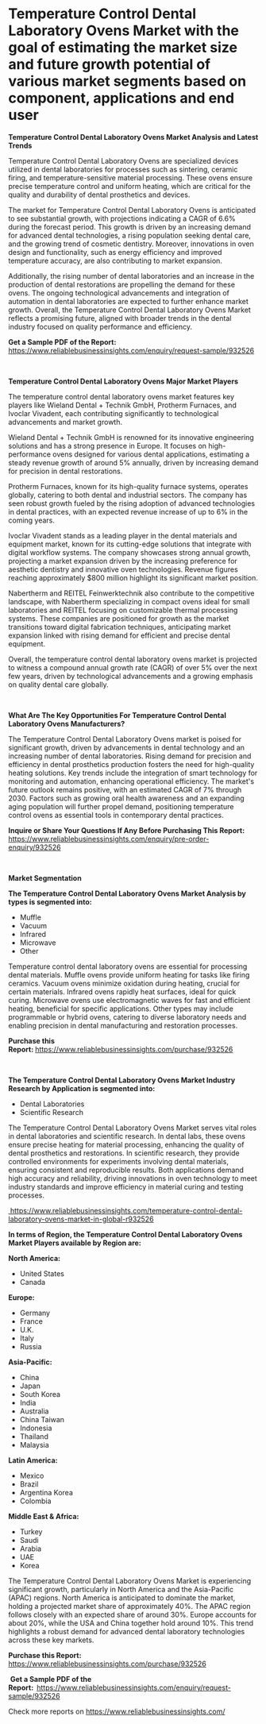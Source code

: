 <p><h1>Temperature Control Dental Laboratory Ovens Market with the goal of estimating the market size and future growth potential of various market segments based on component, applications and end user</h1></p><p><strong>Temperature Control Dental Laboratory Ovens Market Analysis and Latest Trends</strong></p>
<p><p>Temperature Control Dental Laboratory Ovens are specialized devices utilized in dental laboratories for processes such as sintering, ceramic firing, and temperature-sensitive material processing. These ovens ensure precise temperature control and uniform heating, which are critical for the quality and durability of dental prosthetics and devices.</p><p>The market for Temperature Control Dental Laboratory Ovens is anticipated to see substantial growth, with projections indicating a CAGR of 6.6% during the forecast period. This growth is driven by an increasing demand for advanced dental technologies, a rising population seeking dental care, and the growing trend of cosmetic dentistry. Moreover, innovations in oven design and functionality, such as energy efficiency and improved temperature accuracy, are also contributing to market expansion.</p><p>Additionally, the rising number of dental laboratories and an increase in the production of dental restorations are propelling the demand for these ovens. The ongoing technological advancements and integration of automation in dental laboratories are expected to further enhance market growth. Overall, the Temperature Control Dental Laboratory Ovens Market reflects a promising future, aligned with broader trends in the dental industry focused on quality performance and efficiency.</p></p>
<p><strong>Get a Sample PDF of the Report:&nbsp;</strong> <a href="https://www.reliablebusinessinsights.com/enquiry/request-sample/932526?utm_campaign=2208&utm_medium=2&utm_source=Github&utm_content=ia&utm_term=21032025&utm_id=temperature-control-dental-laboratory-ovens">https://www.reliablebusinessinsights.com/enquiry/request-sample/932526</a></p>
<p>&nbsp;</p>
<p><strong>Temperature Control Dental Laboratory Ovens Major Market Players</strong></p>
<p><p>The temperature control dental laboratory ovens market features key players like Wieland Dental + Technik GmbH, Protherm Furnaces, and Ivoclar Vivadent, each contributing significantly to technological advancements and market growth.</p><p>Wieland Dental + Technik GmbH is renowned for its innovative engineering solutions and has a strong presence in Europe. It focuses on high-performance ovens designed for various dental applications, estimating a steady revenue growth of around 5% annually, driven by increasing demand for precision in dental restorations.</p><p>Protherm Furnaces, known for its high-quality furnace systems, operates globally, catering to both dental and industrial sectors. The company has seen robust growth fueled by the rising adoption of advanced technologies in dental practices, with an expected revenue increase of up to 6% in the coming years.</p><p>Ivoclar Vivadent stands as a leading player in the dental materials and equipment market, known for its cutting-edge solutions that integrate with digital workflow systems. The company showcases strong annual growth, projecting a market expansion driven by the increasing preference for aesthetic dentistry and innovative oven technologies. Revenue figures reaching approximately $800 million highlight its significant market position.</p><p>Nabertherm and REITEL Feinwerktechnik also contribute to the competitive landscape, with Nabertherm specializing in compact ovens ideal for small laboratories and REITEL focusing on customizable thermal processing systems. These companies are positioned for growth as the market transitions toward digital fabrication techniques, anticipating market expansion linked with rising demand for efficient and precise dental equipment.</p><p>Overall, the temperature control dental laboratory ovens market is projected to witness a compound annual growth rate (CAGR) of over 5% over the next few years, driven by technological advancements and a growing emphasis on quality dental care globally.</p></p>
<p>&nbsp;</p>
<p><strong>What Are The Key Opportunities For Temperature Control Dental Laboratory Ovens Manufacturers?</strong></p>
<p><p>The Temperature Control Dental Laboratory Ovens market is poised for significant growth, driven by advancements in dental technology and an increasing number of dental laboratories. Rising demand for precision and efficiency in dental prosthetics production fosters the need for high-quality heating solutions. Key trends include the integration of smart technology for monitoring and automation, enhancing operational efficiency. The market's future outlook remains positive, with an estimated CAGR of 7% through 2030. Factors such as growing oral health awareness and an expanding aging population will further propel demand, positioning temperature control ovens as essential tools in contemporary dental practices.</p></p>
<p><strong>Inquire or Share Your Questions If Any Before Purchasing This Report:</strong> <a href="https://www.reliablebusinessinsights.com/enquiry/pre-order-enquiry/932526?utm_campaign=2208&utm_medium=2&utm_source=Github&utm_content=ia&utm_term=21032025&utm_id=temperature-control-dental-laboratory-ovens">https://www.reliablebusinessinsights.com/enquiry/pre-order-enquiry/932526</a></p>
<p>&nbsp;</p>
<p><strong>Market Segmentation</strong></p>
<p><strong>The Temperature Control Dental Laboratory Ovens Market Analysis by types is segmented into:</strong></p>
<p><ul><li>Muffle</li><li>Vacuum</li><li>Infrared</li><li>Microwave</li><li>Other</li></ul></p>
<p><p>Temperature control dental laboratory ovens are essential for processing dental materials. Muffle ovens provide uniform heating for tasks like firing ceramics. Vacuum ovens minimize oxidation during heating, crucial for certain materials. Infrared ovens rapidly heat surfaces, ideal for quick curing. Microwave ovens use electromagnetic waves for fast and efficient heating, beneficial for specific applications. Other types may include programmable or hybrid ovens, catering to diverse laboratory needs and enabling precision in dental manufacturing and restoration processes.</p></p>
<p><strong>Purchase this Report:&nbsp;</strong><a href="https://www.reliablebusinessinsights.com/purchase/932526?utm_campaign=2208&utm_medium=2&utm_source=Github&utm_content=ia&utm_term=21032025&utm_id=temperature-control-dental-laboratory-ovens">https://www.reliablebusinessinsights.com/purchase/932526</a></p>
<p>&nbsp;</p>
<p><strong>The Temperature Control Dental Laboratory Ovens Market Industry Research by Application is segmented into:</strong></p>
<p><ul><li>Dental Laboratories</li><li>Scientific Research</li></ul></p>
<p><p>The Temperature Control Dental Laboratory Ovens Market serves vital roles in dental laboratories and scientific research. In dental labs, these ovens ensure precise heating for material processing, enhancing the quality of dental prosthetics and restorations. In scientific research, they provide controlled environments for experiments involving dental materials, ensuring consistent and reproducible results. Both applications demand high accuracy and reliability, driving innovations in oven technology to meet industry standards and improve efficiency in material curing and testing processes.</p></p>
<p><a href="https://www.reliablebusinessinsights.com/temperature-control-dental-laboratory-ovens-market-in-global-r932526?utm_campaign=2208&utm_medium=2&utm_source=Github&utm_content=ia&utm_term=21032025&utm_id=temperature-control-dental-laboratory-ovens">&nbsp;https://www.reliablebusinessinsights.com/temperature-control-dental-laboratory-ovens-market-in-global-r932526</a></p>
<p><strong>In terms of Region, the Temperature Control Dental Laboratory Ovens Market Players available by Region are:</strong></p>
<p>
    <p> <strong> North America: </strong>
        <ul>
            <li>United States</li>
            <li>Canada</li>
        </ul>
        </p> 
    <p> <strong> Europe: </strong>
        <ul>
            <li>Germany</li>
            <li>France</li>
            <li>U.K.</li>
            <li>Italy</li>
            <li>Russia</li>
        </ul>
        </p> 
    <p> <strong> Asia-Pacific: </strong>
        <ul>
            <li>China</li>
            <li>Japan</li>
            <li>South Korea</li>
            <li>India</li>
            <li>Australia</li>
            <li>China Taiwan</li>
            <li>Indonesia</li>
            <li>Thailand</li>
            <li>Malaysia</li>
        </ul>
        </p> 
    <p> <strong> Latin America: </strong>
        <ul>
            <li>Mexico</li>
            <li>Brazil</li>
            <li>Argentina Korea</li>
            <li>Colombia</li>
        </ul>
        </p> 
    <p> <strong> Middle East & Africa: </strong>
        <ul>
            <li>Turkey</li>
            <li>Saudi</li>
            <li>Arabia</li>
            <li>UAE</li>
            <li>Korea</li>
        </ul>
    </p>
    </p>
<p><p>The Temperature Control Dental Laboratory Ovens Market is experiencing significant growth, particularly in North America and the Asia-Pacific (APAC) regions. North America is anticipated to dominate the market, holding a projected market share of approximately 40%. The APAC region follows closely with an expected share of around 30%. Europe accounts for about 20%, while the USA and China together hold around 10%. This trend highlights a robust demand for advanced dental laboratory technologies across these key markets.</p></p>
<p><strong>Purchase this Report: </strong><a href="https://www.reliablebusinessinsights.com/purchase/932526?utm_campaign=2208&utm_medium=2&utm_source=Github&utm_content=ia&utm_term=21032025&utm_id=temperature-control-dental-laboratory-ovens">https://www.reliablebusinessinsights.com/purchase/932526</a></p>
<p>&nbsp;<strong>Get a Sample PDF of the Report:&nbsp;&nbsp;</strong><a href="https://www.reliablebusinessinsights.com/enquiry/request-sample/932526?utm_campaign=2208&utm_medium=2&utm_source=Github&utm_content=ia&utm_term=21032025&utm_id=temperature-control-dental-laboratory-ovens">https://www.reliablebusinessinsights.com/enquiry/request-sample/932526</a></p>
<p><strong></strong></p>
<p>Check more reports on <a href="https://www.reliablebusinessinsights.com/?utm_campaign=2208&utm_medium=2&utm_source=Github&utm_content=ia&utm_term=21032025&utm_id=temperature-control-dental-laboratory-ovens">https://www.reliablebusinessinsights.com/</a></p>